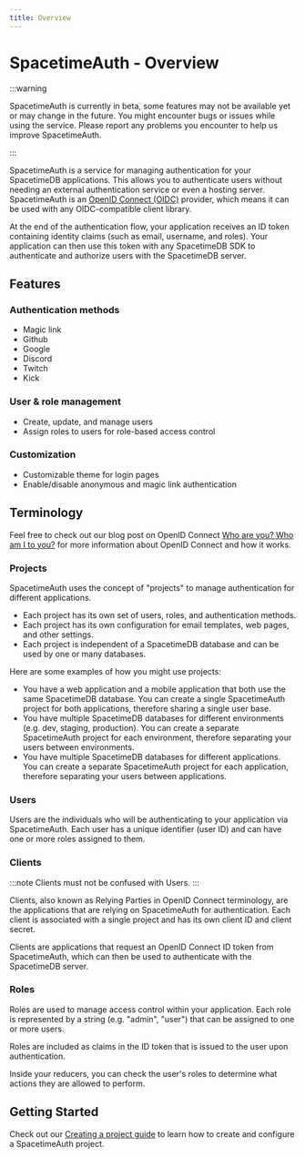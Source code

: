 ```yaml
---
title: Overview
---
```


# SpacetimeAuth - Overview

:::warning

SpacetimeAuth is currently in beta, some features may not be available yet or may change in the future. You might encounter bugs or issues while using the service. Please report any problems you encounter to help us improve SpacetimeAuth.

:::

SpacetimeAuth is a service for managing authentication for your SpacetimeDB
applications. This allows you to authenticate users without needing
an external authentication service or even a hosting server.
SpacetimeAuth is an [OpenID Connect (OIDC)](https://openid.net/developers/how-connect-works/) provider, which means it can be used with
any OIDC-compatible client library.

At the end of the authentication flow, your application receives an ID token
containing identity claims (such as email, username, and roles). Your
application can then use this token with any SpacetimeDB SDK to authenticate and
authorize users with the SpacetimeDB server.

## Features

### Authentication methods

- Magic link
- Github
- Google
- Discord
- Twitch
- Kick

### User & role management

- Create, update, and manage users
- Assign roles to users for role-based access control

### Customization

- Customizable theme for login pages
- Enable/disable anonymous and magic link authentication

## Terminology

Feel free to check out our blog post on OpenID
Connect [Who are you? Who am I to you?](https://spacetimedb.com/blog/who-are-you)
for more information about OpenID Connect and how it works.

### Projects

SpacetimeAuth uses the concept of "projects" to manage authentication for
different applications.

- Each project has its own set of users, roles, and authentication methods.
- Each project has its own configuration for email templates, web pages, and
  other settings.
- Each project is independent of a SpacetimeDB database and can be used by one
  or many databases.

Here are some examples of how you might use projects:

- You have a web application and a mobile application that both use the same
  SpacetimeDB database. You can create a single SpacetimeAuth project for both
  applications, therefore sharing a single user base.
- You have multiple SpacetimeDB databases for different environments (e.g. dev,
  staging, production). You can create a separate SpacetimeAuth project for each
  environment, therefore separating your users between environments.
- You have multiple SpacetimeDB databases for different applications. You can
  create a separate SpacetimeAuth project for each application, therefore
  separating your users between applications.

### Users

Users are the individuals who will be authenticating to your application via
SpacetimeAuth. Each user has a unique identifier (user ID) and can have one or
more roles assigned to them.

### Clients

:::note
Clients must not be confused with Users.
:::

Clients, also known as Relying Parties in OpenID Connect terminology, are the
applications that are relying on SpacetimeAuth for authentication. Each client
is associated with a single project and has its own client ID and client
secret.

Clients are applications that request an OpenID Connect ID token from
SpacetimeAuth, which can then be used to authenticate with the SpacetimeDB
server.

### Roles

Roles are used to manage access control within your application. Each role is
represented by a string (e.g. "admin", "user") that can be assigned to one or
more users.

Roles are included as claims in the ID token that is issued to the user upon
authentication.

Inside your reducers, you can check the user's roles to determine what
actions they are allowed to perform.

## Getting Started

Check out our [Creating a project guide](/docs/spacetimeauth/create-project) to
learn how to create and configure a SpacetimeAuth project.

